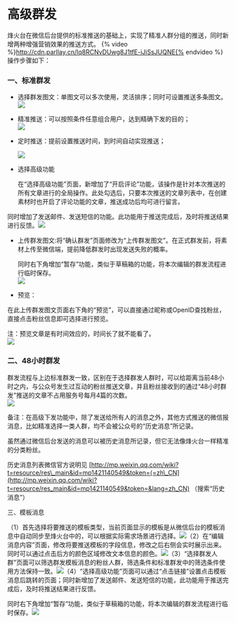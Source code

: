 # 高级群发

烽火台在微信后台提供的标准推送的基础上，实现了精准人群分组的推送，同时新增两种增强营销效果的推送方式。
{% video %}http://cdn.parllay.cn/lq8RCNvDUwg8J1tfE-iJiSsJUQNE{% endvideo %}
操作步骤如下：

### 一、标准群发

* 选择群发图文：单图文可以多次使用，灵活排序；同时可设置推送多条图文。  
  ![](/assets/import.png)

* 精准推送：可以按照条件任意组合用户，达到精确下发的目的；  
  ![](/assets/1520319363%281%29.jpg)

* 定时推送：提前设置推送时间，到时间自动实现推送；

  ![](/assets/1520320484%281%29.jpg)

* 选择高级功能

  在“选择高级功能”页面，新增加了“开启评论”功能，该操作是针对本次推送的所有文章进行的全局操作。此处勾选后，只要本次推送的文章列表中，在创建素材时也开启了评论功能的文章，推送成功后均可进行留言。

同时增加了发送邮件、发送短信的功能。此功能用于推送完成后，及时将推送结果进行反馈。![](/assets/1520320554%281%29.jpg)

* 上传群发图文:将“确认群发”页面修改为“上传群发图文”。在正式群发前，将素材上传至微信端，提前降低群发时出现发送失败的概率。

  同时右下角增加“暂存”功能，类似于草稿箱的功能，将本次编辑的群发流程进行临时保存。  
  ![](/assets/1520319915%281%29.jpg)

* 预览：

在此上传群发图文页面右下角的“预览”，可以直接通过昵称或OpenID查找粉丝，直接点击粉丝信息即可选择进行预览。

注：预览文章是有时间效应的，时间长了就不能看了。  
![](/assets/1520320759%281%29.jpg)

### 二、48小时群发

群发流程与上边标准群发一致，区别在于选择群发人群时，可以给距离当前48小时之内，与公众号发生过互动的粉丝推送文章，并且粉丝接收到的通过“48小时群发”推送的文章不占用服务号每月4篇的次数。  
![](/assets/1520320847%281%29.jpg)

备注：在高级下发功能中，除了发送给所有人的消息之外，其他方式推送的微信报消息，比如精准选择一类人群，均不会被公众号的“历史消息”所记录。

虽然通过微信后台发送的消息可以被历史消息所记录，但它无法像烽火台一样精准的分类粉丝。

历史消息列表微信官方说明见 [http://mp.weixin.qq.com/wiki?t=resource/res\_main&id=mp1421140549&token=⟨=zh\_CN](http://mp.weixin.qq.com/wiki?t=resource/res_main&id=mp1421140549&token=&lang=zh_CN) （搜索“历史消息”）

三、模板消息

（1）首先选择将要推送的模板类型，当前页面显示的模板是从微信后台的模板消息中自动同步至烽火台中的，可以根据实际需求场景进行选择。![](/assets/1520321154%281%29.jpg)（2）在“编辑消息内容”页面，修改将要推送模板的字段信息，修改之后右侧会实时展示出来。同时可以通过点击后方的颜色区域修改文本信息的颜色。![](/assets/1520321305%281%29.jpg)（3）“选择群发人群”页面可以筛选群发模板消息的粉丝人群，筛选条件和标准群发中的筛选条件使用方法保持一致。![](/assets/1520321415%281%29.jpg)（4）“选择高级功能”页面可以通过“点击链接”设置点击模板消息后跳转的页面；同时新增加了发送邮件、发送短信的功能，此功能用于推送完成后，及时将推送结果进行反馈。

同时右下角增加“暂存”功能，类似于草稿箱的功能，将本次编辑的群发流程进行临时保存。![](/assets/1520321470%281%29.jpg)

